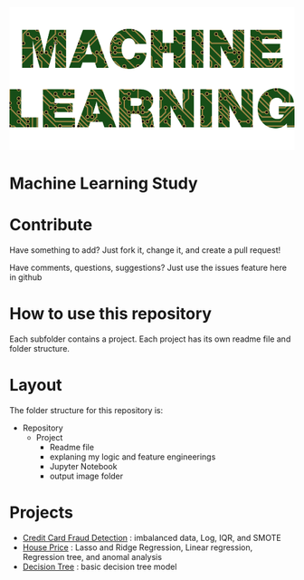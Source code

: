 <p align="center">
  <img src=ML.png>
</p>

# Machine Learning Study

# Contribute
Have something to add? Just fork it, change it, and create a pull request! <br>

Have comments, questions, suggestions? Just use the issues feature here in github

# How to use this repository
Each subfolder contains a project. Each project has its own readme file and folder structure.

# Layout
The folder structure for this repository is:

* Repository
  * Project
    * Readme file
     * explaning my logic and feature engineerings
    * Jupyter Notebook
    * output image folder
    
# Projects
* [Credit Card Fraud Detection](https://github.com/jyoon2286/machine-learning-study/tree/main/Credit%20Card%20Fraud%20Detection) : imbalanced data, Log, IQR, and SMOTE
* [House Price](https://github.com/jyoon2286/machine-learning-study/tree/main/House%20Price) : Lasso and Ridge Regression, Linear regression, Regression tree, and anomal analysis
* [Decision Tree](https://github.com/jyoon2286/machine-learning-study/tree/main/Decision%20Tree) : basic decision tree model
